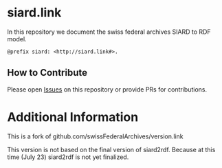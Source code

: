 # siard.link 

In this repository we document the swiss federal archives SIARD to RDF model.

`@prefix siard: <http://siard.link#>.`

## How to Contribute

Please open [Issues](https://github.com/bfh/siard-link/issues) on this repository or provide PRs for contributions.


# Additional Information

This is a fork of github.com/swissFederalArchives/version.link

This version is not based on the final version of siard2rdf. Because at this time (July 23) siard2rdf is not yet finalized.
